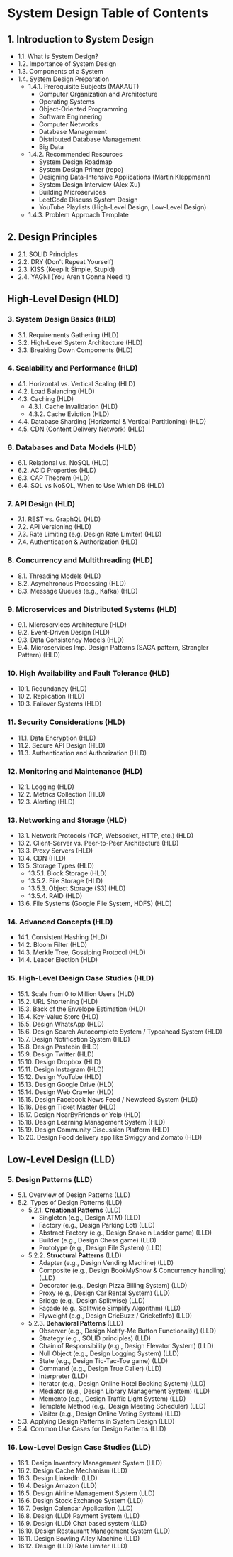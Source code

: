 # System Design Table of Contents

## 1. Introduction to System Design

* 1.1. What is System Design?
* 1.2. Importance of System Design
* 1.3. Components of a System
* 1.4. System Design Preparation
    * 1.4.1. Prerequisite Subjects (MAKAUT)
        * Computer Organization and Architecture
        * Operating Systems
        * Object-Oriented Programming
        * Software Engineering
        * Computer Networks
        * Database Management
        * Distributed Database Management
        * Big Data
    * 1.4.2. Recommended Resources
        * System Design Roadmap
        * System Design Primer (repo)
        * Designing Data-Intensive Applications (Martin Kleppmann)
        * System Design Interview (Alex Xu)
        * Building Microservices
        * LeetCode Discuss System Design
        * YouTube Playlists (High-Level Design, Low-Level Design)
    * 1.4.3. Problem Approach Template

## 2. Design Principles

* 2.1. SOLID Principles
* 2.2. DRY (Don't Repeat Yourself)
* 2.3. KISS (Keep It Simple, Stupid)
* 2.4. YAGNI (You Aren't Gonna Need It)

## High-Level Design (HLD)

### 3. System Design Basics (HLD)

* 3.1. Requirements Gathering (HLD)
* 3.2. High-Level System Architecture (HLD)
* 3.3. Breaking Down Components (HLD)

### 4. Scalability and Performance (HLD)

* 4.1. Horizontal vs. Vertical Scaling (HLD)
* 4.2. Load Balancing (HLD)
* 4.3. Caching (HLD)
    * 4.3.1. Cache Invalidation (HLD)
    * 4.3.2. Cache Eviction (HLD)
* 4.4. Database Sharding (Horizontal & Vertical Partitioning) (HLD)
* 4.5. CDN (Content Delivery Network) (HLD)

### 6. Databases and Data Models (HLD)

* 6.1. Relational vs. NoSQL (HLD)
* 6.2. ACID Properties (HLD)
* 6.3. CAP Theorem (HLD)
* 6.4. SQL vs NoSQL, When to Use Which DB (HLD)

### 7. API Design (HLD)

* 7.1. REST vs. GraphQL (HLD)
* 7.2. API Versioning (HLD)
* 7.3. Rate Limiting (e.g. Design Rate Limiter) (HLD)
* 7.4. Authentication & Authorization (HLD)

### 8. Concurrency and Multithreading (HLD)

* 8.1. Threading Models (HLD)
* 8.2. Asynchronous Processing (HLD)
* 8.3. Message Queues (e.g., Kafka) (HLD)

### 9. Microservices and Distributed Systems (HLD)

* 9.1. Microservices Architecture (HLD)
* 9.2. Event-Driven Design (HLD)
* 9.3. Data Consistency Models (HLD)
* 9.4. Microservices Imp. Design Patterns (SAGA pattern, Strangler Pattern) (HLD)

### 10. High Availability and Fault Tolerance (HLD)

* 10.1. Redundancy (HLD)
* 10.2. Replication (HLD)
* 10.3. Failover Systems (HLD)

### 11. Security Considerations (HLD)

* 11.1. Data Encryption (HLD)
* 11.2. Secure API Design (HLD)
* 11.3. Authentication and Authorization (HLD)

### 12. Monitoring and Maintenance (HLD)

* 12.1. Logging (HLD)
* 12.2. Metrics Collection (HLD)
* 12.3. Alerting (HLD)

### 13. Networking and Storage (HLD)

* 13.1. Network Protocols (TCP, Websocket, HTTP, etc.) (HLD)
* 13.2. Client-Server vs. Peer-to-Peer Architecture (HLD)
* 13.3. Proxy Servers (HLD)
* 13.4. CDN (HLD)
* 13.5. Storage Types (HLD)
    * 13.5.1. Block Storage (HLD)
    * 13.5.2. File Storage (HLD)
    * 13.5.3. Object Storage (S3) (HLD)
    * 13.5.4. RAID (HLD)
* 13.6. File Systems (Google File System, HDFS) (HLD)

### 14. Advanced Concepts (HLD)

* 14.1. Consistent Hashing (HLD)
* 14.2. Bloom Filter (HLD)
* 14.3. Merkle Tree, Gossiping Protocol (HLD)
* 14.4. Leader Election (HLD)

### 15. High-Level Design Case Studies (HLD)

* 15.1. Scale from 0 to Million Users (HLD)
* 15.2. URL Shortening (HLD)
* 15.3. Back of the Envelope Estimation (HLD)
* 15.4. Key-Value Store (HLD)
* 15.5. Design WhatsApp (HLD)
* 15.6. Design Search Autocomplete System / Typeahead System (HLD)
* 15.7. Design Notification System (HLD)
* 15.8. Design Pastebin (HLD)
* 15.9. Design Twitter (HLD)
* 15.10. Design Dropbox (HLD)
* 15.11. Design Instagram (HLD)
* 15.12. Design YouTube (HLD)
* 15.13. Design Google Drive (HLD)
* 15.14. Design Web Crawler (HLD)
* 15.15. Design Facebook News Feed / Newsfeed System (HLD)
* 15.16. Design Ticket Master (HLD)
* 15.17. Design NearByFriends or Yelp (HLD)
* 15.18. Design Learning Management System (HLD)
* 15.19. Design Community Discussion Platform (HLD)
* 15.20. Design Food delivery app like Swiggy and Zomato (HLD)

## Low-Level Design (LLD)

### 5. Design Patterns (LLD)

* 5.1. Overview of Design Patterns (LLD)
* 5.2. Types of Design Patterns (LLD)
    * 5.2.1. **Creational Patterns** (LLD)
        * Singleton (e.g., Design ATM) (LLD)
        * Factory (e.g., Design Parking Lot) (LLD)
        * Abstract Factory (e.g., Design Snake n Ladder game) (LLD)
        * Builder (e.g., Design Chess game) (LLD)
        * Prototype (e.g., Design File System) (LLD)
    * 5.2.2. **Structural Patterns** (LLD)
        * Adapter (e.g., Design Vending Machine) (LLD)
        * Composite (e.g., Design BookMyShow & Concurrency handling) (LLD)
        * Decorator (e.g., Design Pizza Billing System) (LLD)
        * Proxy (e.g., Design Car Rental System) (LLD)
        * Bridge (e.g., Design Splitwise) (LLD)
        * Façade (e.g., Splitwise Simplify Algorithm) (LLD)
        * Flyweight (e.g., Design CricBuzz / CricketInfo) (LLD)
    * 5.2.3. **Behavioral Patterns** (LLD)
        * Observer (e.g., Design Notify-Me Button Functionality) (LLD)
        * Strategy (e.g., SOLID principles) (LLD)
        * Chain of Responsibility (e.g., Design Elevator System) (LLD)
        * Null Object (e.g., Design Logging System) (LLD)
        * State (e.g., Design Tic-Tac-Toe game) (LLD)
        * Command (e.g., Design True Caller) (LLD)
        * Interpreter (LLD)
        * Iterator (e.g., Design Online Hotel Booking System) (LLD)
        * Mediator (e.g., Design Library Management System) (LLD)
        * Memento (e.g., Design Traffic Light System) (LLD)
        * Template Method (e.g., Design Meeting Scheduler) (LLD)
        * Visitor (e.g., Design Online Voting System) (LLD)
* 5.3. Applying Design Patterns in System Design (LLD)
* 5.4. Common Use Cases for Design Patterns (LLD)

### 16. Low-Level Design Case Studies (LLD)

* 16.1. Design Inventory Management System (LLD)
* 16.2. Design Cache Mechanism (LLD)
* 16.3. Design LinkedIn (LLD)
* 16.4. Design Amazon (LLD)
* 16.5. Design Airline Management System (LLD)
* 16.6. Design Stock Exchange System (LLD)
* 16.7. Design Calendar Application (LLD)
* 16.8. Design (LLD) Payment System (LLD)
* 16.9. Design (LLD) Chat based system (LLD)
* 16.10. Design Restaurant Management System (LLD)
* 16.11. Design Bowling Alley Machine (LLD)
* 16.12. Design (LLD) Rate Limiter (LLD)